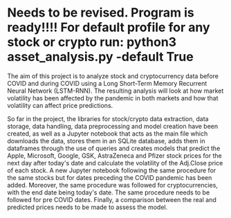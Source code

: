 # Needs to be revised. Program is ready!!!! For default profile for any stock or crypto run: python3 asset_analysis.py -default True

The aim of this project is to analyze stock and cryptocurrency data before COVID and during COVID using a Long Short-Term Memory Recurrent Neural Network (LSTM-RNN). The resulting analysis will look at how market volatility has been affected by the pandemic in both markets and how that volatility can affect price predictions. 

So far in the project, the libraries for stock/crypto data extraction, data storage, data handling, data preprocessing and model creation have been created, as well as a Jupyter notebook that acts as the main file which downloads the data, stores them in an SQLite database, adds them in dataframes through the use of queries and creates models that predict the Apple, Microsoft, Google, GSK, AstraZeneca and Pfizer stock prices for the next day after today's date and calculate the volatility of the Adj.Close price of each stock. A new Jupyter notebook following the same procedure for the same stocks but for dates preceding the COVID pandemic has been added. Moreover, the same procedure was followed for cryptocurrencies, with the end date being today's date. The same procedure needs to be followed for pre COVID dates. Finally, a comparison between the real and predicted prices needs to be made to assess the model.
